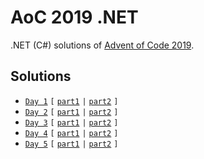 # AoC 2019 .NET

.NET (C#) solutions of [Advent of Code 2019](https://adventofcode.com/2019).

## Solutions

* [`Day 1`](https://github.com/melanchall/aoc2019net/blob/master/Aoc2019Net/Days/Day1.cs) `[` [`part1`](https://github.com/melanchall/aoc2019net/blob/806adc6b5e53da2ddeab753d6e4968f0e0fd2e74/Aoc2019Net/Days/Day1.cs#L10) `|` [`part2`](https://github.com/melanchall/aoc2019net/blob/806adc6b5e53da2ddeab753d6e4968f0e0fd2e74/Aoc2019Net/Days/Day1.cs#L12) `]`
* [`Day 2`](https://github.com/melanchall/aoc2019net/blob/master/Aoc2019Net/Days/Day2.cs) `[` [`part1`](https://github.com/melanchall/aoc2019net/blob/806adc6b5e53da2ddeab753d6e4968f0e0fd2e74/Aoc2019Net/Days/Day2.cs#L9) `|` [`part2`](https://github.com/melanchall/aoc2019net/blob/806adc6b5e53da2ddeab753d6e4968f0e0fd2e74/Aoc2019Net/Days/Day2.cs#L11) `]`
* [`Day 3`](https://github.com/melanchall/aoc2019net/blob/master/Aoc2019Net/Days/Day3.cs) `[` [`part1`](https://github.com/melanchall/aoc2019net/blob/806adc6b5e53da2ddeab753d6e4968f0e0fd2e74/Aoc2019Net/Days/Day3.cs#L20) `|` [`part2`](https://github.com/melanchall/aoc2019net/blob/806adc6b5e53da2ddeab753d6e4968f0e0fd2e74/Aoc2019Net/Days/Day3.cs#L23) `]`
* [`Day 4`](https://github.com/melanchall/aoc2019net/blob/master/Aoc2019Net/Days/Day4.cs) `[` [`part1`](https://github.com/melanchall/aoc2019net/blob/806adc6b5e53da2ddeab753d6e4968f0e0fd2e74/Aoc2019Net/Days/Day4.cs#L7) `|` [`part2`](https://github.com/melanchall/aoc2019net/blob/806adc6b5e53da2ddeab753d6e4968f0e0fd2e74/Aoc2019Net/Days/Day4.cs#L9) `]`
* [`Day 5`](https://github.com/melanchall/aoc2019net/blob/master/Aoc2019Net/Days/Day5.cs) `[` [`part1`](https://github.com/melanchall/aoc2019net/blob/806adc6b5e53da2ddeab753d6e4968f0e0fd2e74/Aoc2019Net/Days/Day5.cs#L30) `|` [`part2`](https://github.com/melanchall/aoc2019net/blob/806adc6b5e53da2ddeab753d6e4968f0e0fd2e74/Aoc2019Net/Days/Day5.cs#L32) `]`
